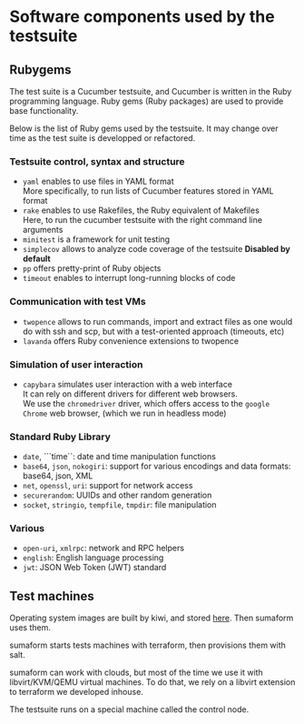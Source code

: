 # Software components used by the testsuite

## Rubygems

The test suite is a Cucumber testsuite, and Cucumber is written in the Ruby programming language. Ruby gems (Ruby packages) are used to provide base functionality.

Below is the list of Ruby gems used by the testsuite. It may change over time as the test suite is developped or refactored.

### Testsuite control, syntax and structure

* ```yaml``` enables to use files in YAML format<br /> More specifically, to run lists of Cucumber features stored in YAML format
* ```rake``` enables to use Rakefiles, the Ruby equivalent of Makefiles<br /> Here, to run the cucumber testsuite with the right command line arguments
* ```minitest``` is a framework for unit testing
* ```simplecov``` allows to analyze code coverage of the testsuite <strong>Disabled by default</strong>
* ```pp``` offers pretty-print of Ruby objects
* ```timeout``` enables to interrupt long-running blocks of code

### Communication with test VMs

* ```twopence``` allows to run commands, import and extract files as one would do with ssh and scp, but with a test-oriented approach (timeouts, etc)
* ```lavanda``` offers Ruby convenience extensions to twopence

### Simulation of user interaction

* ```capybara``` simulates user interaction with a web interface<br /> It can rely on different drivers for different web browsers.<br />
 We use the ```chromedriver``` driver, which offers access to the ```google Chrome``` web browser, (which we run in headless mode)

### Standard Ruby Library

* ```date```, ```time``: date and time manipulation functions
* ```base64```, ```json```, ```nokogiri```: support for various encodings and data formats: base64, json, XML
* ```net```, ```openssl```, ```uri```: support for network access
* ```securerandom```: UUIDs and other random generation
* ```socket```, ```stringio```, ```tempfile```, ```tmpdir```: file manipulation

### Various

* ```open-uri```, ```xmlrpc```: network and RPC helpers
* ```english```: English language processing
* ```jwt```: JSON Web Token (JWT) standard


## Test machines

Operating system images are built by kiwi, and stored [here](http://download.suse.de/ibs/Devel:/Galaxy:/Terraform:/Images/). Then sumaform uses them.

sumaform starts tests machines with terraform, then provisions them with salt.

sumaform can work with clouds, but most of the time we use it with libvirt/KVM/QEMU virtual machines. To do that, we rely on a libvirt extension to terraform we developed inhouse.

The testsuite runs on a special machine called the control node.
